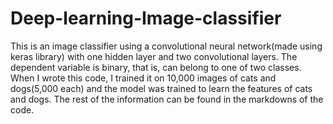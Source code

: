 # Deep-learning-Image-classifier
This is an image classifier using a convolutional neural network(made using keras library) with one hidden layer and two convolutional layers. The dependent variable is binary, that is, can belong to one of two classes. When I wrote this code, I trained it on 10,000 images of cats and dogs(5,000 each) and the model was trained to learn the features of cats and dogs.
The rest of the information can be found in the markdowns of the code.
